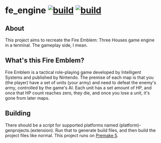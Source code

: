 # fe_engine [![build](https://img.shields.io/github/workflow/status/yodasoda1219/fe_engine/build)](https://github.com/yodasoda1219/fe_engine/actions/workflows/build.yml) [![build](https://img.shields.io/github/workflow/status/yodasoda1219/fe_engine/build-native/native)](https://github.com/yodasoda1219/fe_engine/actions/workflows/build-native.yml)
## About
This project aims to recreate the Fire Emblem: Three Houses game engine in a terminal. The gameplay side, I mean.
## What's this Fire Emblem?
Fire Emblem is a tactical role-playing game developed by Intelligent Systems and published by Nintendo. The premise of each map is that you (the player) have a set of units (your army) and need to defeat the enemy's army, controlled by the game's AI. Each unit has a set amount of HP, and once that HP count reaches zero, they die, and once you lose a unit, it's gone from later maps.
## Building
There should be a script for supported platforms named (platform)-genprojects.(extension). Run that to generate build files, and then build the project files like normal. This project runs on [Premake 5](https://premake.github.io).
